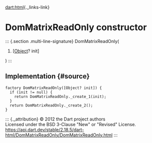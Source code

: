 [dart:html](../../dart-html/dart-html-library){._links-link}

DomMatrixReadOnly constructor
=============================

::: {.section .multi-line-signature}
DomMatrixReadOnly(

1.  \[[Object](../../dart-core/object-class)? init\]

)
:::

Implementation {#source}
--------------

``` {.language-dart data-language="dart"}
factory DomMatrixReadOnly([Object? init]) {
  if (init != null) {
    return DomMatrixReadOnly._create_1(init);
  }
  return DomMatrixReadOnly._create_2();
}
```

::: {._attribution}
© 2012 the Dart project authors\
Licensed under the BSD 3-Clause \"New\" or \"Revised\" License.\
<https://api.dart.dev/stable/2.18.5/dart-html/DomMatrixReadOnly/DomMatrixReadOnly.html>
:::
